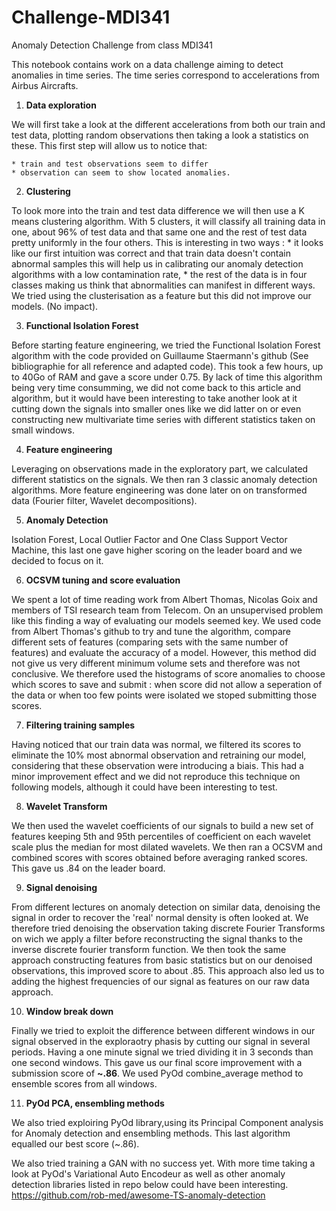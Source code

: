 # Challenge-MDI341
Anomaly Detection Challenge from class MDI341 

This notebook contains work on a data challenge aiming to detect anomalies in time series. The time series correspond to accelerations from Airbus Aircrafts. 

1. **Data exploration** 

We will first take a look at the different accelerations from both our train and test data, plotting random observations then taking a look a statistics on these. This first step will allow us to notice that:

    * train and test observations seem to differ 
    * observation can seem to show located anomalies.


2. **Clustering** 

To look more into the train and test data difference we will then use a K means clustering algorithm. With 5 clusters, it will classify all training data in one, about 96% of test data and that same one and the rest of test data pretty uniformly in the four others. This is interesting in two ways : 
    * it looks like our first intuition was correct and that train data doesn't contain abnormal samples this will help us in calibrating our anomaly detection algorithms with a low contamination rate, 
    * the rest of the data is in four classes making us think that abnormalities can manifest in different ways.
We tried using the clusterisation as a feature but this did not improve our models. (No impact).


3. **Functional Isolation Forest**

Before starting feature engineering, we tried the Functional Isolation Forest algorithm with the code provided on Guillaume Staermann's github (See bibliographie for all reference and adapted code). This took a few hours, up to 40Go of RAM and gave a score under 0.75. By lack of time this algorithm being very time consumming, we did not come back to this article and algorithm, but it would have been interesting to take another look at it cutting down the signals into smaller ones like we did latter on or even constructing new multivariate time series with different statistics taken on small windows.


4. **Feature engineering**

Leveraging on observations made in the exploratory part, we calculated different statistics on the signals. We then ran 3 classic anomaly detection algorithms. More feature engineering was done later on on transformed data (Fourier filter, Wavelet decompositions).

5. **Anomaly Detection**

Isolation Forest, Local Outlier Factor and One Class Support Vector Machine, this last one gave higher scoring on the leader board and we decided to focus on it.


6. **OCSVM tuning and score evaluation**

We spent a lot of time reading work from Albert Thomas, Nicolas Goix and members of TSI research team from Telecom. On an unsupervised problem like this finding a way of evaluating our models seemed key. We used code from Albert Thomas's github to try and tune the algorithm, compare different sets of features (comparing sets with the same number of features) and evaluate the accuracy of a model. However, this method did not give us very different minimum volume sets and therefore was not conclusive.
We therefore used the histograms of score anomalies to choose which scores to save and submit : when score did not allow a seperation of the data or when too few points were isolated we stoped submitting those scores.


7. **Filtering training samples**

Having noticed that our train data was normal, we filtered its scores to eliminate the 10% most abnormal observation and retraining our model, considering that these observation were introducing a biais. This had a minor improvement effect and we did not reproduce this technique on following models, although it could have been interesting to test.


8. **Wavelet Transform**

We then used the wavelet coefficients of our signals to build a new set of features keeping 5th and 95th percentiles of coefficient on each wavelet scale plus the median for most dilated wavelets. We then ran a OCSVM and combined scores with scores obtained before averaging ranked scores. This gave us .84 on the leader board.

9. **Signal denoising** 

From different lectures on anomaly detection on similar data, denoising the signal in order to recover the 'real' normal density is often looked at. We therefore tried denoising the observation taking discrete Fourier
Transforms on wich we apply a filter before reconstructing the signal thanks to the inverse discrete fourier transform function.
We then took the same approach constructing features from basic statistics but on our denoised observations, this improved score to about .85. This approach also led us to adding the highest frequencies of our signal as features on our raw data approach.

10. **Window break down**

Finally we tried to exploit the difference between different windows in our signal observed in the exploraotry phasis by cutting our signal in several periods. Having a one minute signal we tried dividing it in 3 seconds than one second windows. This gave us our final score improvement with a submission score of **~.86**. We used PyOd combine_average method to ensemble scores from all windows.

11. **PyOd PCA, ensembling methods**

We also tried exploiring PyOd library,using its Principal Component analysis for Anomaly detection and ensembling methods. This last algorithm equalled our best score (~.86).

We also tried training a GAN with no success yet. With more time taking a look at PyOd's Variational Auto Encodeur as well as other anomaly detection libraries listed in repo below could have been interesting.
https://github.com/rob-med/awesome-TS-anomaly-detection
